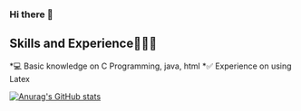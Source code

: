 ### Hi there 👋

## Skills and Experience💁🏻‍♀️
*💻 Basic knowledge on C Programming, java, html
*✅ Experience on using Latex


[![Anurag's GitHub stats](https://github-readme-stats.vercel.app/api?username=SheikhAfrin)](https://github.com/anuraghazra/github-readme-stats)
